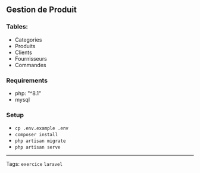 ## Gestion de Produit

### Tables:

- Categories
- Produits
- Clients
- Fournisseurs
- Commandes

### Requirements

- php: "^8.1"
- mysql

### Setup

- `cp .env.example .env`
- `composer install`
- `php artisan migrate`
- `php artisan serve`

<hr>

Tags: `exercice` `laravel`
